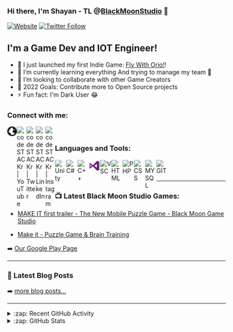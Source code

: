 ### Hi there, I'm Shayan - TL @[BlackMoonStudio][website] 👋 

[![Website](https://img.shields.io/website?label=BlackMoon.ir&style=for-the-badge&url=https%3A%2F%2Fcodestackr.com)](https://blackmoon.ir)
[![Twitter Follow](https://img.shields.io/twitter/follow/codeSTACKr?color=1DA1F2&logo=twitter&style=for-the-badge)](https://twitter.com/intent/follow?original_referer=https%3A%2F%2Fgithub.com%2FcodeSTACKr&screen_name=codeSTACKr)

## I'm a Game Dev and IOT Engineer!

- 🔭 I just launched my first Indie Game: [Fly With Orio!][course]!
- 🌱 I’m currently learning everything And trying to manage my team 🤣 
- 👯 I’m looking to collaborate with other Game Creators
- 🥅 2022 Goals: Contribute more to Open Source projects
- ⚡ Fun fact: I'm Dark User 😂

### Connect with me:

[<img align="left" alt="codeSTACKr.com" width="22px" src="https://raw.githubusercontent.com/iconic/open-iconic/master/svg/globe.svg" />][website]
[<img align="left" alt="codeSTACKr | YouTube" width="22px" src="https://cdn.jsdelivr.net/npm/simple-icons@v3/icons/youtube.svg" />][youtube]
[<img align="left" alt="codeSTACKr | Twitter" width="22px" src="https://cdn.jsdelivr.net/npm/simple-icons@v3/icons/twitter.svg" />][twitter]
[<img align="left" alt="codeSTACKr | LinkedIn" width="22px" src="https://cdn.jsdelivr.net/npm/simple-icons@v3/icons/linkedin.svg" />][linkedin]
[<img align="left" alt="codeSTACKr | Instagram" width="22px" src="https://cdn.jsdelivr.net/npm/simple-icons@v3/icons/instagram.svg" />][instagram]

<br />

### Languages and Tools:
[<img align="left" alt="Unity" width="26px" src="https://i.redd.it/tu3gt6ysfxq71.png" />][webdevplaylist]
[<img align="left" alt="C#" width="26px" src="https://png2.cleanpng.com/sh/7637127de2a9185a941586fdc239871b/L0KzQYm3WMMyN6ZtipH0aYP2gLBuTfMueKN0fARqbX3sfri0jPFvb6Zmf9c2bHBqf370ifNzd6R0fuY2dnn2hbLzTgN1fZUyeeZ1YYOwgLF5lPZwdJp0RadrOEm8QYq5hMdkPmE1RqMBMki4R4K4UcU0PWg5SqUANEi7Q4m1kP5o/kisspng-c-programming-language-logo-microsoft-visual-stud-atlas-portfolio-5b899192d7c600.1628571115357423548838.png" />][webdevplaylist]
[<img align="left" alt="C++" width="26px" src="https://upload.wikimedia.org/wikipedia/commons/1/18/ISO_C%2B%2B_Logo.svg" />][webdevplaylist]
[<img align="left" alt="VS" width="26px" src="https://github.com/blackmoonstudio/blackmoonstudio/blob/main/visual-studio-seeklogo.com.svg" />][webdevplaylist]
[<img align="left" alt="VSC" width="26px" src="https://upload.wikimedia.org/wikipedia/commons/9/9a/Visual_Studio_Code_1.35_icon.svg" />][webdevplaylist]
[<img align="left" alt="HTML" width="26px" src="https://upload.wikimedia.org/wikipedia/commons/3/38/HTML5_Badge.svg" />][webdevplaylist]
[<img align="left" alt="PHP" width="26px" src="https://upload.wikimedia.org/wikipedia/commons/2/27/PHP-logo.svg" />][webdevplaylist]
[<img align="left" alt="CSS" width="26px" src="https://upload.wikimedia.org/wikipedia/commons/d/d5/CSS3_logo_and_wordmark.svg" />][webdevplaylist]
[<img align="left" alt="MYSQL" width="26px" src="https://upload.wikimedia.org/wikipedia/commons/8/87/Sql_data_base_with_logo.png" />][webdevplaylist]
[<img align="left" alt="GIT" width="26px" src="https://upload.wikimedia.org/wikipedia/commons/a/ad/Git-icon-black.svg" />][webdevplaylist]

<br />
<br />

---

### 📺 Latest Black Moon Studio Games:

<!-- YOUTUBE:START -->
- [MAKE IT first trailer - The New Mobile Puzzle Game - Black Moon Game Studio](https://www.youtube.com/watch?v=8pjbqH8rR_M&list=PLras48LIMtbQXaXCk4zhjIeWP9mrYvBB1)

- [Make it - Puzzle Game & Brain Training](https://play.google.com/store/apps/details?id=com.blackmoonstudio.makeit)

<!-- YOUTUBE:END -->

➡️ [Our Google Play Page](https://play.google.com/store/apps/developer?id=Black+Moon+Game+Studio)

---

### 📕 Latest Blog Posts

<!-- BLOG-POST-LIST:START -->

<!-- BLOG-POST-LIST:END -->

➡️ [more blog posts...](https://blackmoon.ir)

---

<details>
  <summary>:zap: Recent GitHub Activity</summary>
  
<!--START_SECTION:activity-->
1. 🗣 Commit on on [#26](https://github.com/blackmoonstudio/blackmoonstudio/edit/main/README.md) in [https://github.com/blackmoonstudio/blackmoonstudio/edit/main/README.md)
<!--END_SECTION:activity-->

</details>

<details>
  <summary>:zap: GitHub Stats</summary>

  <img align="left" src="https://github-readme-stats.vercel.app/api?username=blackmoonstudio&&show_icons=true" />

</details>

[website]: https://blackmoon.ir
[course]: http://vsCodeHero.com
[twitter]: https://twitter.com
[youtube]: https://www.youtube.com/watch?v=8pjbqH8rR_M&list=PLras48LIMtbQXaXCk4zhjIeWP9mrYvBB1
[instagram]: https://instagram.com/_blackmoonstudio
[linkedin]: https://www.linkedin.com/in/shayan-tolouei-638404188/
[webdevplaylist]: https://www.youtube.com/watch?v=8pjbqH8rR_M&list=PLras48LIMtbQXaXCk4zhjIeWP9mrYvBB1
